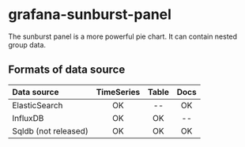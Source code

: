 # grafana-sunburst-panel

The sunburst panel is a more powerful pie chart.
It can contain nested group data.


## Formats of data source

| Data source          | TimeSeries | Table | Docs |
|:---------------------|:----------:|:-----:|:----:|
| ElasticSearch        | OK         | --    | OK   |
| InfluxDB             | OK         | OK    | --   |
| Sqldb (not released) | OK         | OK    | OK   |

